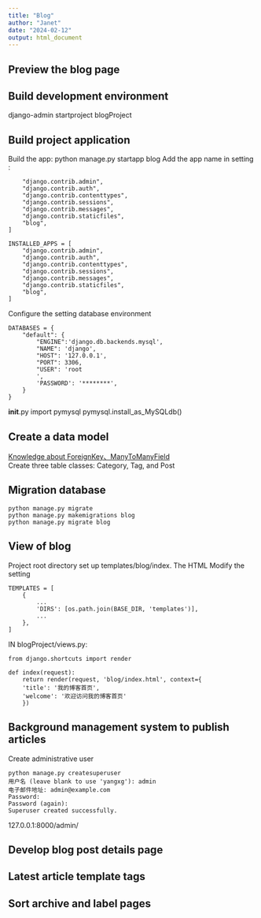 ```yaml
---
title: "Blog"  
author: "Janet"  
date: "2024-02-12"  
output: html_document  
---
```

## Preview the blog page


## Build development environment
django-admin startproject blogProject
## Build project application
Build the app:
python manage.py startapp blog 
Add the app name in setting : 
``` INSTALLED_APPS = [
    "django.contrib.admin",
    "django.contrib.auth",
    "django.contrib.contenttypes",
    "django.contrib.sessions",
    "django.contrib.messages",
    "django.contrib.staticfiles",
    "blog",
]  
```
```
INSTALLED_APPS = [
    "django.contrib.admin",
    "django.contrib.auth",
    "django.contrib.contenttypes",
    "django.contrib.sessions",
    "django.contrib.messages",
    "django.contrib.staticfiles",
    "blog",
]
```
Configure the setting database environment  
```
DATABASES = {  
    "default": {  
        "ENGINE":'django.db.backends.mysql',  
        "NAME": 'django',  
        "HOST": '127.0.0.1',  
        "PORT": 3306,  
        "USER": 'root
        ',  
        'PASSWORD': '********',  
    }  
}  
```
__init__.py
import pymysql
pymysql.install_as_MySQLdb()
## Create a data model
[Knowledge about ForeignKey、ManyToManyField ](https://docs.djangoproject.com/en/2.2/topics/db/models/#relationships)  
Create three table classes: Category, Tag, and Post
## Migration database
```
python manage.py migrate
python manage.py makemigrations blog
python manage.py migrate blog
```
## View of blog
Project root directory set up templates/blog/index. The HTML
Modify the setting
```
TEMPLATES = [
    {
        ...
        'DIRS': [os.path.join(BASE_DIR, 'templates')],
        ...
    },
]
```
IN blogProject/views.py:
```
from django.shortcuts import render

def index(request):
    return render(request, 'blog/index.html', context={
    'title': '我的博客首页',
    'welcome': '欢迎访问我的博客首页'
    })

```
## Background management system to publish articles
Create administrative user
```
python manage.py createsuperuser
用户名 (leave blank to use 'yangxg'): admin
电子邮件地址: admin@example.com
Password:
Password (again):
Superuser created successfully.

```
127.0.0.1:8000/admin/
## Develop blog post details page
## Latest article template tags
## Sort archive and label pages
